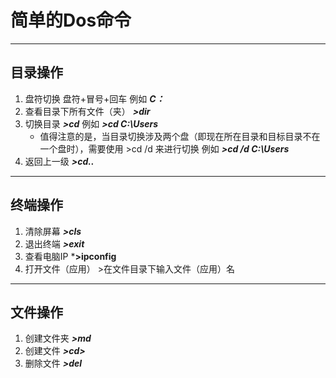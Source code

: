 # 简单的Dos命令
---
## 目录操作
1. 盘符切换 盘符+冒号+回车  例如 ***C：***
2. 查看目录下所有文件（夹）  ***>dir***
3. 切换目录 ***>cd***  例如 ***>cd C:\Users***
    - 值得注意的是，当目录切换涉及两个盘（即现在所在目录和目标目录不在一个盘时），需要使用  >cd /d 来进行切换 例如  ***>cd /d C:\Users***
4. 返回上一级 ***>cd..***
---    
##  终端操作
1. 清除屏幕 ***>cls***
2. 退出终端 ***>exit***
3. 查看电脑IP ***>ipconfig**
4. 打开文件（应用） >在文件目录下输入文件（应用）名 
---
## 文件操作
1. 创建文件夹 ***>md***
2. 创建文件 ***>cd>***
3. 删除文件 ***>del***

